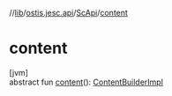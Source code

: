 //[lib](../../../index.md)/[ostis.jesc.api](../index.md)/[ScApi](index.md)/[content](content.md)

# content

[jvm]\
abstract fun [content](content.md)(): [ContentBuilderImpl](../../ostis.jesc.api.builder/-content-builder-impl/index.md)
